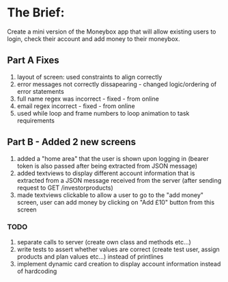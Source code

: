 # The Brief:

Create a mini version of the Moneybox app that will allow existing users to login, check their account and add money to their moneybox.

## Part A Fixes
1. layout of screen: used constraints to align correctly
2. error messages not correctly dissapearing - changed logic/ordering of error statements
3. full name regex was incorrect - fixed - from online
4. email regex incorrect - fixed - from online
5. used while loop and frame numbers to loop animation to task requirements

## Part B - Added 2 new screens
1. added a "home area" that the user is shown upon logging in (bearer token is also passed after being extracted from JSON message)
2. added textviews to display different account information that is extracted from a JSON message received from the server (after sending request to GET /investorproducts)
3. made textviews clickable to allow a user to go to the "add money" screen, user can add money by clicking on "Add £10" button from this screen

### TODO
1. separate calls to server (create own class and methods etc...)
2. write tests to assert whether values are correct (create test user, assign products and plan values etc...) instead of printlines
3. implement dynamic card creation to display account information instead of hardcoding